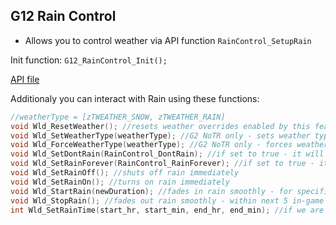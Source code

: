 ## G12 Rain Control
 - Allows you to control weather via API function `RainControl_SetupRain`
 
Init function: `G12_RainControl_Init();`

[API file](../Standalone-Packages/G12-RainControl/rainControl_API.d)

Additionaly you can interact with Rain using these functions:

```c++
//weatherType = [zTWEATHER_SNOW, zTWEATHER_RAIN]
void Wld_ResetWeather(); //resets weather overrides enabled by this feature.
void Wld_SetWeatherType(weatherType); //G2 NoTR only - sets weather type: snow or rain
void Wld_ForceWeatherType(weatherType); //G2 NoTR only - forces weather type: snow or rain
void Wld_SetDontRain(RainControl_DontRain); //if set to true - it will never rain
void Wld_SetRainForever(RainControl_RainForever); //if set to true - it will always rain
void Wld_SetRainOff(); //shuts off rain immediately
void Wld_SetRainOn(); //turns on rain immediately
void Wld_StartRain(newDuration); //fades in rain smoothly - for specified newDuration time (in minutes)
void Wld_StopRain(); //fades out rain smoothly - within next 5 in-game minutes
int Wld_SetRainTime(start_hr, start_min, end_hr, end_min); //if we are within specified time-range, then this function will turn on rain. Returns true if we are within time-range
```
